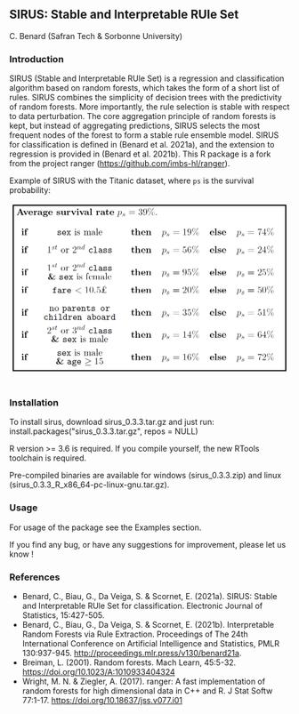 
## SIRUS: Stable and Interpretable RUle Set
C. Benard (Safran Tech & Sorbonne University)

### Introduction
SIRUS (Stable and Interpretable RUle Set) is a regression and classification algorithm based on random forests, which takes the form of a short list of rules. 
SIRUS combines the simplicity of decision trees with the predictivity of random forests. 
More importantly, the rule selection is stable with respect to data perturbation.
The core aggregation principle of random forests is kept, but instead of aggregating predictions, SIRUS selects the most frequent nodes of the forest to form a stable rule ensemble model.
SIRUS for classification is defined in (Benard et al. 2021a), and the extension to regression is provided in (Benard et al. 2021b).
This R package is a fork from the  project ranger (https://github.com/imbs-hl/ranger).

Example of SIRUS with the Titanic dataset, where `ps` is the survival probability:

<div align="center"><img src="man/figures/sirus_titanic.png" width="499px" height = "307px"></div><br/>

### Installation
To install sirus, download sirus_0.3.3.tar.gz and just run:
	install.packages("sirus_0.3.3.tar.gz", repos = NULL)

R version >= 3.6 is required. If you compile yourself, the new RTools toolchain is required.

Pre-compiled binaries are available for windows (sirus_0.3.3.zip) and linux (sirus_0.3.3_R_x86_64-pc-linux-gnu.tar.gz).


### Usage
For usage of the package see the Examples section. 

If you find any bug, or have any suggestions for improvement, please let us know !

### References
* Benard, C., Biau, G., Da Veiga, S. & Scornet, E. (2021a). SIRUS: Stable and Interpretable RUle Set for classification. Electronic Journal of Statistics, 15:427-505.
* Benard, C., Biau, G., Da Veiga, S. & Scornet, E. (2021b). Interpretable Random Forests via Rule Extraction. Proceedings of The 24th International Conference on Artificial Intelligence and Statistics, PMLR 130:937-945. http://proceedings.mlr.press/v130/benard21a. 
* Breiman, L. (2001). Random forests. Mach Learn, 45:5-32. https://doi.org/10.1023/A:1010933404324
* Wright, M. N. & Ziegler, A. (2017). ranger: A fast implementation of random forests for high dimensional data in C++ and R. J Stat Softw 77:1-17. https://doi.org/10.18637/jss.v077.i01

